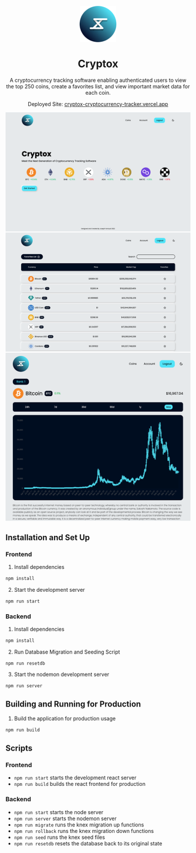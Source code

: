 <div align="center">
   <img alt="Logo" src="frontend/public/cryptox-logo.png" width="100" />
</div>
<h1 align="center">
   Cryptox
</h1>
<p align="center">
   A cryptocurrency tracking software enabling authenticated users to view the top 250 coins, create a favorites list, and view important market data for each coin.
</p>
<p align="center">
   Deployed Site: <a href="https://cryptox-cryptocurrency-tracker.vercel.app/" target="_blank">cryptox-cryptocurrency-tracker.vercel.app</a>
</p>
<img alt="home-page-img" src="frontend/public/home-page.png">
<img alt="coins-page-img" src="frontend/public/coins-page.png">
<img alt="bitcoin-page-img" src="frontend/public/bitcoin-page.png">

## Installation and Set Up

### Frontend

1. Install dependencies

```sh
npm install
```

2. Start the development server

```sh
npm run start
```

### Backend

1. Install dependencies

```sh
npm install
```

2. Run Database Migration and Seeding Script

```
npm run resetdb
```

3. Start the nodemon development server

```sh
npm run server
```

## Building and Running for Production

1. Build the application for production usage

```sh
npm run build
```

## Scripts

### Frontend

- `npm run start` starts the development react server
- `npm run build` builds the react frontend for production

### Backend

- `npm run start` starts the node server
- `npm run server` starts the nodemon server
- `npm run migrate` runs the knex migration up functions
- `npm run rollback` runs the knex migration down functions
- `npm run seed` runs the knex seed files
- `npm run resetdb` resets the database back to its original state
